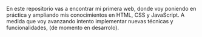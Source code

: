 En este repositorio vas a encontrar mi primera web, donde voy poniendo en práctica y ampliando mis conocimientos en HTML, CSS y JavaScript. A medida que voy avanzando intento implementar nuevas técnicas y funcionalidades, (de momento en desarrolo).
